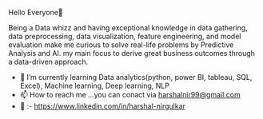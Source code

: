 Hello Everyone👋

Being a Data whizz and having exceptional knowledge in data gathering, data preprocessing, data visualization, feature engineering, and model evaluation make me curious to solve real-life problems by Predictive Analysis and AI. my main focus to derive great business outcomes through a data-driven approach.

- 🌱 I’m currently learning Data analytics(python, power BI, tableau, SQL, Excel), Machine learning, Deep learning, NLP
- 📫 How to reach me ...you can conact via harshalnir99@gmail.com
- 📧 :- https://www.linkedin.com/in/harshal-nirgulkar

<!---
harshalnir99/harshalnir99 is a ✨ special ✨ repository because its `README.md` (this file) appears on your GitHub profile.
You can click the Preview link to take a look at your changes.
--->
